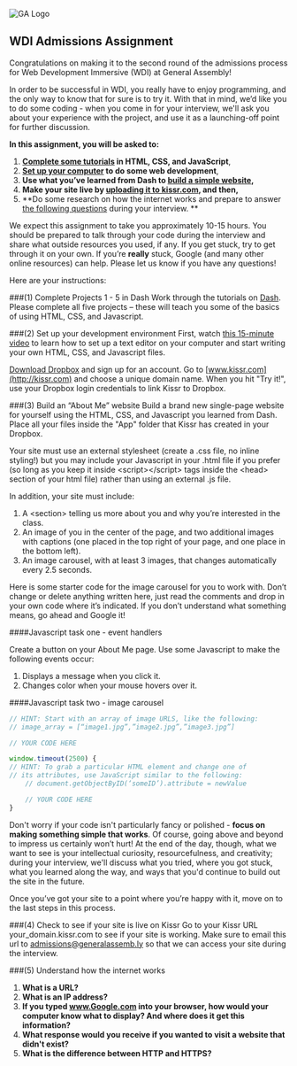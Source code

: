 ![GA Logo](https://raw.github.com/generalassembly/ga-ruby-on-rails-for-devs/master/images/ga.png)

## WDI Admissions Assignment

Congratulations on making it to the second round of the admissions process for Web Development Immersive (WDI) at General Assembly!

In order to be successful in WDI, you really have to enjoy programming, and the only way to know that for sure is to try it. With that in mind, we’d like you to do some coding  - when you come in for your interview, we'll ask you about your experience with the project, and use it as a launching-off point for further discussion.

**In this assignment, you will be asked to:**

1. **[Complete some tutorials](#part1) in HTML, CSS, and JavaScript**,
2. **[Set up your computer](#part2) to do some web development**,
3. **Use what you’ve learned from Dash to [build a simple website](#part3),** 
4. **Make your site live by [uploading it to kissr.com](#part4), and then,**
5. **Do some research on how the internet works and prepare to answer [the following questions](#part5) during your interview. **


We expect this assignment to take you approximately 10-15 hours. You should be prepared to talk through your code during the interview and share what outside resources you used, if any. If you get stuck, try to get through it on your own. If you’re **really** stuck, Google (and many other online resources) can help. Please let us know if you have any questions!

Here are your instructions:

###<a name="part1">(1) Complete Projects 1 - 5 in Dash</a>
Work through the tutorials on [Dash](https://dash.generalassemb.ly/). Please complete all five projects – these will teach you some of the basics of using HTML, CSS, and Javascript.

###<a name="part2">(2) Set up your development environment</a>
First, watch [this 15-minute video](http://generalassembly.wistia.com/medias/qzig8mp4mv) to learn how to set up a text editor on your computer and start writing your own HTML, CSS, and Javascript files. 

[Download Dropbox](http://dropbox.com) and sign up for an account. Go to [www.kissr.com](http://kissr.com) and choose a unique domain name. When you hit "Try it!", use your Dropbox login credentials to link Kissr to Dropbox. 


###<a name="part3">(3) Build an “About Me” website</a>
Build a brand new single-page website for yourself using the HTML, CSS, and Javascript you learned from Dash. Place all your files inside the "App" folder that Kissr has created in your Dropbox.

Your site must use an external stylesheet (create a .css file, no inline styling!) but you may include your Javascript in your .html file if you prefer (so long as you keep it inside \<script>\</script> tags inside the \<head> section of your html file) rather than using an external .js file.

In addition, your site must include:

1. A \<section> telling us more about you and why you’re interested in the class.
2. An image of you in the center of the page, and two additional images with captions (one placed in the top right of your page, and one place in the bottom left).
3. An image carousel, with at least 3 images, that changes automatically every 2.5 seconds.
	
Here is some starter code for the image carousel for you to work with. Don’t change or delete anything written here, just read the comments and drop in your own code where it’s indicated. If you don’t understand what something means, go ahead and Google it!

####Javascript task one - event handlers

Create a button on your About Me page. Use some Javascript to make the following events occur: 

1. Displays a message when you click it. 
2. Changes color when your mouse hovers over it.

####Javascript task two - image carousel

```JAVASCRIPT
// HINT: Start with an array of image URLS, like the following:
// image_array = [“image1.jpg”,”image2.jpg”,”image3.jpg”]

// YOUR CODE HERE

window.timeout(2500) {
// HINT: To grab a particular HTML element and change one of
// its attributes, use JavaScript similar to the following:
	// document.getObjectByID(‘someID’).attribute = newValue

	// YOUR CODE HERE
}
```

Don't worry if your code isn't particularly fancy or polished - **focus on making something simple that works**. Of course, going above and beyond to impress us certainly won’t hurt! At the end of the day, though, what we want to see is your intellectual curiosity, resourcefulness, and creativity; during your interview, we'll discuss what you tried, where you got stuck, what you learned along the way, and ways that you'd continue to build out the site in the future. 

Once you’ve got your site to a point where you’re happy with it, move on to the last steps in this process.

###<a name="part4">(4) Check to see if your site is live on Kissr</a>
Go to your Kissr URL your_domain.kissr.com to see if your site is working. Make sure to email this url to admissions@generalassemb.ly so that we can access your site during the interview. 

###<a name="part5">(5) Understand how the internet works</a>

1. **What is a URL?** 
2. **What is an IP address?** 
3. **If you typed www.Google.com into your browser, how would your computer know what to display? And where does it get this information?** 
4. **What response would you receive if you wanted to visit a website that didn't exist?**
5. **What is the difference between HTTP and HTTPS?** 


